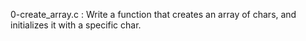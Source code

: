 0-create_array.c : Write a function that creates an array of chars, and initializes it with a specific char.
